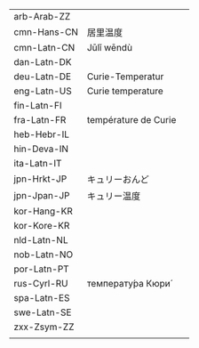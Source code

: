 | | | |
|-|-|-|
| arb-Arab-ZZ |  |  |
| cmn-Hans-CN | 居里温度 |  |
| cmn-Latn-CN | Jūlǐ wēndù |  |
| dan-Latn-DK |  |  |
| deu-Latn-DE | Curie-Temperatur |  |
| eng-Latn-US | Curie temperature |  |
| fin-Latn-FI |  |  |
| fra-Latn-FR | température de Curie |  |
| heb-Hebr-IL |  |  |
| hin-Deva-IN |  |  |
| ita-Latn-IT |  |  |
| jpn-Hrkt-JP | キュリーおんど |  |
| jpn-Jpan-JP | キュリー温度 |  |
| kor-Hang-KR |  |  |
| kor-Kore-KR |  |  |
| nld-Latn-NL |  |  |
| nob-Latn-NO |  |  |
| por-Latn-PT |  |  |
| rus-Cyrl-RU | температу́ра Кюри́ |  |
| spa-Latn-ES |  |  |
| swe-Latn-SE |  |  |
| zxx-Zsym-ZZ |  |  |
|  |  |  |
